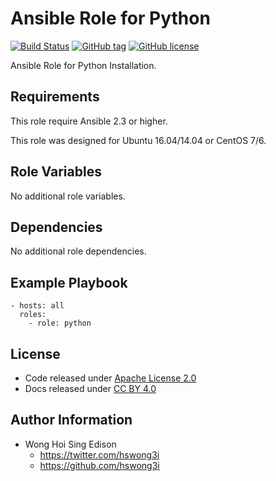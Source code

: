 Ansible Role for Python
=======================

[![Build Status](https://travis-ci.org/alvistack/ansible-role-python.svg?branch=master)](https://travis-ci.org/alvistack/ansible-role-python)
[![GitHub tag](https://img.shields.io/github/tag/alvistack/ansible-role-python.svg)](https://github.com/alvistack/ansible-role-python)
[![GitHub license](https://img.shields.io/github/license/alvistack/ansible-role-python.svg)](https://github.com/alvistack/ansible-role-python/blob/master/LICENSE)

Ansible Role for Python Installation.

Requirements
------------

This role require Ansible 2.3 or higher.

This role was designed for Ubuntu 16.04/14.04 or CentOS 7/6.

Role Variables
--------------

No additional role variables.

Dependencies
------------

No additional role dependencies.

Example Playbook
----------------

    - hosts: all
      roles:
        - role: python

License
-------

-   Code released under [Apache License 2.0](https://github.com/alvistack/ansible-role-python/blob/master/LICENSE)
-   Docs released under [CC BY 4.0](http://creativecommons.org/licenses/by/4.0/)

Author Information
------------------

-   Wong Hoi Sing Edison
    -   <https://twitter.com/hswong3i>
    -   <https://github.com/hswong3i>


